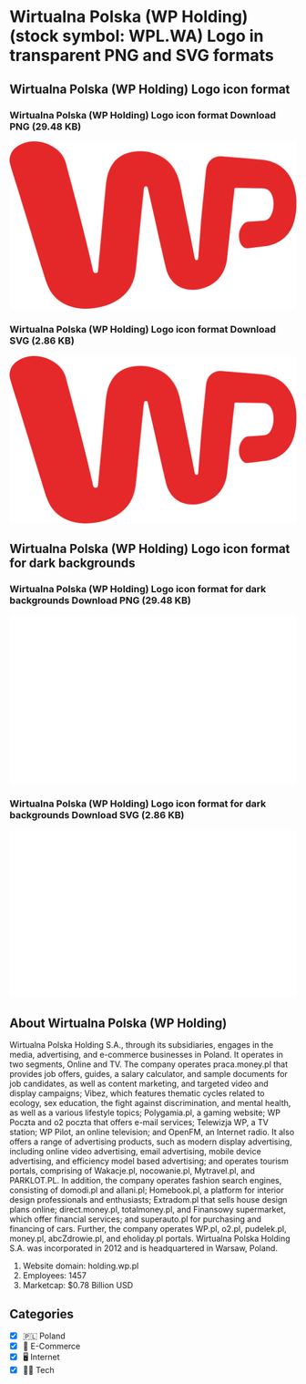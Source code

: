 # Wirtualna Polska (WP Holding) (stock symbol: WPL.WA) Logo in transparent PNG and SVG formats

## Wirtualna Polska (WP Holding) Logo icon format

### Wirtualna Polska (WP Holding) Logo icon format Download PNG (29.48 KB)

![Wirtualna Polska (WP Holding) Logo icon format Download PNG (29.48 KB)](/img/orig/WPL.WA-b7068373.png)

### Wirtualna Polska (WP Holding) Logo icon format Download SVG (2.86 KB)

![Wirtualna Polska (WP Holding) Logo icon format Download SVG (2.86 KB)](/img/orig/WPL.WA-19713f22.svg)

## Wirtualna Polska (WP Holding) Logo icon format for dark backgrounds

### Wirtualna Polska (WP Holding) Logo icon format for dark backgrounds Download PNG (29.48 KB)

![Wirtualna Polska (WP Holding) Logo icon format for dark backgrounds Download PNG (29.48 KB)](/img/orig/WPL.WA.D-a1eb4a17.png)

### Wirtualna Polska (WP Holding) Logo icon format for dark backgrounds Download SVG (2.86 KB)

![Wirtualna Polska (WP Holding) Logo icon format for dark backgrounds Download SVG (2.86 KB)](/img/orig/WPL.WA.D-8b4ebb96.svg)

## About Wirtualna Polska (WP Holding)

Wirtualna Polska Holding S.A., through its subsidiaries, engages in the media, advertising, and e-commerce businesses in Poland. It operates in two segments, Online and TV. The company operates praca.money.pl that provides job offers, guides, a salary calculator, and sample documents for job candidates, as well as content marketing, and targeted video and display campaigns; Vibez, which features thematic cycles related to ecology, sex education, the fight against discrimination, and mental health, as well as a various lifestyle topics; Polygamia.pl, a gaming website; WP Poczta and o2 poczta that offers e-mail services; Telewizja WP, a TV station; WP Pilot, an online television; and OpenFM, an Internet radio. It also offers a range of advertising products, such as modern display advertising, including online video advertising, email advertising, mobile device advertising, and efficiency model based advertising; and operates tourism portals, comprising of Wakacje.pl, nocowanie.pl, Mytravel.pl, and PARKLOT.PL. In addition, the company operates fashion search engines, consisting of domodi.pl and allani.pl; Homebook.pl, a platform for interior design professionals and enthusiasts; Extradom.pl that sells house design plans online; direct.money.pl, totalmoney.pl, and Finansowy supermarket, which offer financial services; and superauto.pl for purchasing and financing of cars. Further, the company operates WP.pl, o2.pl, pudelek.pl, money.pl, abcZdrowie.pl, and eholiday.pl portals. Wirtualna Polska Holding S.A. was incorporated in 2012 and is headquartered in Warsaw, Poland.

1. Website domain: holding.wp.pl
2. Employees: 1457
3. Marketcap: $0.78 Billion USD


## Categories
- [x] 🇵🇱 Poland
- [x] 🛒 E-Commerce
- [x] 🖥️ Internet
- [x] 👩‍💻 Tech
